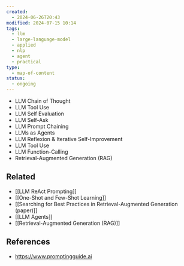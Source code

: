 ```yaml
---
created:
  - 2024-06-26T20:43
modified: 2024-07-15 10:14
tags:
  - llm
  - large-language-model
  - applied
  - nlp
  - agent
  - practical
type:
  - map-of-content
status:
  - ongoing
---
```

* LLM Chain of Thought
* LLM Tool Use
* LLM Self Evaluation
* LLM Self-Ask
* LLM Prompt Chaining
* LLMs as Agents
* LLM Reflexion & Iterative Self-Improvement
* LLM Tool Use
* LLM Function-Calling
* Retrieval-Augmented Generation (RAG)

## Related
* [[LLM ReAct Prompting]]
* [[One-Shot and Few-Shot Learning]]
* [[Searching for Best Practices in Retrieval-Augmented Generation (paper)]]
* [[LLM Agents]]
* [[Retrieval-Augmented Generation (RAG)]]

## References
* https://www.promptingguide.ai
